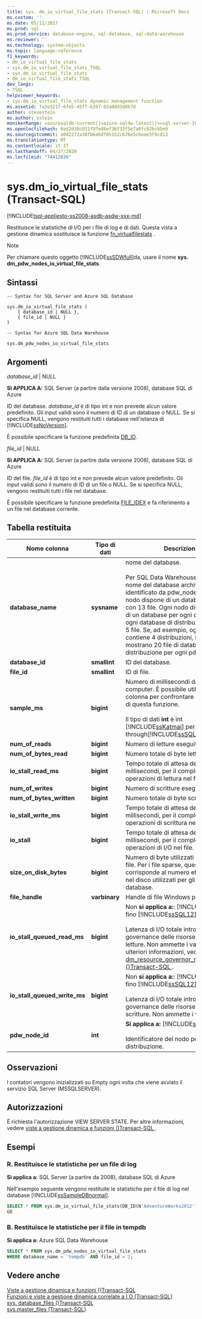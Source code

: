 ```yaml
---
title: sys. dm_io_virtual_file_stats (Transact-SQL) | Microsoft Docs
ms.custom: ''
ms.date: 05/11/2017
ms.prod: sql
ms.prod_service: database-engine, sql-database, sql-data-warehouse
ms.reviewer: ''
ms.technology: system-objects
ms.topic: language-reference
f1_keywords:
- dm_io_virtual_file_stats
- sys.dm_io_virtual_file_stats_TSQL
- sys.dm_io_virtual_file_stats
- dm_io_virtual_file_stats_TSQL
dev_langs:
- TSQL
helpviewer_keywords:
- sys.dm_io_virtual_file_stats dynamic management function
ms.assetid: fa3e321f-6fe5-45ff-b397-02a0dd3d6b7d
author: stevestein
ms.author: sstein
monikerRange: =azuresqldb-current||=azure-sqldw-latest||>=sql-server-2016||=sqlallproducts-allversions||>=sql-server-linux-2017||=azuresqldb-mi-current
ms.openlocfilehash: 0ad2d38c031f97e46ef36f33f5e7a0fc82bcb5e0
ms.sourcegitcommit: e042272a38fb646df05152c676e5cbeae3f9cd13
ms.translationtype: MT
ms.contentlocale: it-IT
ms.lasthandoff: 04/27/2020
ms.locfileid: "74412836"
---
```

# <a name="sysdm_io_virtual_file_stats-transact-sql"></a>sys.dm_io_virtual_file_stats (Transact-SQL)
[!INCLUDE[tsql-appliesto-ss2008-asdb-asdw-xxx-md](../../includes/tsql-appliesto-ss2008-asdb-asdw-xxx-md.md)]

  Restituisce le statistiche di I/O per i file di log e di dati. Questa vista a gestione dinamica sostituisce la funzione [fn_virtualfilestats](../../relational-databases/system-functions/sys-fn-virtualfilestats-transact-sql.md) .  
  
> [!NOTE]  
>  Per chiamare questo oggetto [!INCLUDE[ssSDWfull](../../includes/sssdwfull-md.md)]da, usare il nome **sys. dm_pdw_nodes_io_virtual_file_stats**. 

## <a name="syntax"></a>Sintassi  
  
```  
-- Syntax for SQL Server and Azure SQL Database

sys.dm_io_virtual_file_stats (   
    { database_id | NULL },  
    { file_id | NULL }  
)  
```  

```  
-- Syntax for Azure SQL Data Warehouse

sys.dm_pdw_nodes_io_virtual_file_stats
```
  
## <a name="arguments"></a>Argomenti  


 *database_id* | NULL

 **SI APPLICA A:** SQL Server (a partire dalla versione 2008), database SQL di Azure

 ID del database. *database_id* è di tipo int e non prevede alcun valore predefinito. Gli input validi sono il numero di ID di un database o NULL. Se si specifica NULL, vengono restituiti tutti i database nell'istanza di [!INCLUDE[ssNoVersion](../../includes/ssnoversion-md.md)].  
  
 È possibile specificare la funzione predefinita [DB_ID](../../t-sql/functions/db-id-transact-sql.md).  
  
*file_id* | NULL

**SI APPLICA A:** SQL Server (a partire dalla versione 2008), database SQL di Azure
 
ID del file. *file_id* è di tipo int e non prevede alcun valore predefinito. Gli input validi sono il numero di ID di un file o NULL. Se si specifica NULL, vengono restituiti tutti i file nel database.  
  
 È possibile specificare la funzione predefinita [FILE_IDEX](../../t-sql/functions/file-idex-transact-sql.md) e fa riferimento a un file nel database corrente.  
  
## <a name="table-returned"></a>Tabella restituita  
  
|Nome colonna|Tipo di dati|Descrizione|  
|-----------------|---------------|-----------------|  
|**database_name**|**sysname**|nome del database.</br></br>Per SQL Data Warehouse, questo è il nome del database archiviato nel nodo identificato da pdw_node_id. Ogni nodo dispone di un database tempdb con 13 file. Ogni nodo dispone anche di un database per ogni distribuzione e ogni database di distribuzione contiene 5 file. Se, ad esempio, ogni nodo contiene 4 distribuzioni, i risultati mostrano 20 file di database di distribuzione per ogni pdw_node_id. 
|**database_id**|**smallint**|ID del database.|  
|**file_id**|**smallint**|ID di file.|  
|**sample_ms**|**bigint**|Numero di millisecondi dall'avvio del computer. È possibile utilizzare questa colonna per confrontare output diversi di questa funzione.</br></br>Il tipo di dati **int** è int [!INCLUDE[ssKatmai](../../includes/sskatmai-md.md)] per through[!INCLUDE[ssSQL14](../../includes/sssql14-md.md)]|  
|**num_of_reads**|**bigint**|Numero di letture eseguite nel file.|  
|**num_of_bytes_read**|**bigint**|Numero totale di byte letti nel file.|  
|**io_stall_read_ms**|**bigint**|Tempo totale di attesa degli utenti, in millisecondi, per il completamento delle operazioni di lettura nel file.|  
|**num_of_writes**|**bigint**|Numero di scritture eseguite nel file.|  
|**num_of_bytes_written**|**bigint**|Numero totale di byte scritti nel file.|  
|**io_stall_write_ms**|**bigint**|Tempo totale di attesa degli utenti, in millisecondi, per il completamento delle operazioni di scrittura nel file.|  
|**io_stall**|**bigint**|Tempo totale di attesa degli utenti, in millisecondi, per il completamento delle operazioni di I/O nel file.|  
|**size_on_disk_bytes**|**bigint**|Numero di byte utilizzati nel disco per il file. Per i file sparse, questo numero corrisponde al numero effettivo di byte nel disco utilizzati per gli snapshot di database.|  
|**file_handle**|**varbinary**|Handle di file Windows per il file.|  
|**io_stall_queued_read_ms**|**bigint**|Non **si applica a:**: [!INCLUDE[ssKatmai](../../includes/sskatmai-md.md)] fino [!INCLUDE[ssSQL12](../../includes/sssql11-md.md)]a.<br /><br /> Latenza di I/O totale introdotta dalla governance delle risorse di I/O per le letture. Non ammette i valori Null. Per ulteriori informazioni, vedere [sys. dm_resource_governor_resource_pools &#40;&#41;Transact-SQL ](../../relational-databases/system-dynamic-management-views/sys-dm-resource-governor-resource-pools-transact-sql.md).|  
|**io_stall_queued_write_ms**|**bigint**|Non **si applica a:**: [!INCLUDE[ssKatmai](../../includes/sskatmai-md.md)] fino [!INCLUDE[ssSQL12](../../includes/sssql11-md.md)]a.<br /><br />  Latenza di I/O totale introdotta dalla governance delle risorse di I/O per le scritture. Non ammette i valori Null.|
|**pdw_node_id**|**int**|**Si applica a:** [!INCLUDE[ssSDW](../../includes/sssdw-md.md)]</br></br>Identificatore del nodo per la distribuzione.
 
## <a name="remarks"></a>Osservazioni
I contatori vengono inizializzati su Empty ogni volta che viene avviato il servizio SQL Server (MSSQLSERVER).
  
## <a name="permissions"></a>Autorizzazioni  
 È richiesta l'autorizzazione VIEW SERVER STATE. Per altre informazioni, vedere [viste a gestione dinamica e funzioni &#40;&#41;Transact-SQL ](~/relational-databases/system-dynamic-management-views/system-dynamic-management-views.md).  
  
## <a name="examples"></a>Esempi  

### <a name="a-return-statistics-for-a-log-file"></a>R. Restituisce le statistiche per un file di log

**Si applica a:** SQL Server (a partire da 2008), database SQL di Azure

 Nell'esempio seguente vengono restituite le statistiche per il file di log nel database [!INCLUDE[ssSampleDBnormal](../../includes/sssampledbnormal-md.md)].  
  
```sql  
SELECT * FROM sys.dm_io_virtual_file_stats(DB_ID(N'AdventureWorks2012'), 2);  
GO  
```  
  
### <a name="b-return-statistics-for-file-in-tempdb"></a>B. Restituisce le statistiche per il file in tempdb

**Si applica a:** Azure SQL Data Warehouse

```sql
SELECT * FROM sys.dm_pdw_nodes_io_virtual_file_stats 
WHERE database_name = 'tempdb' AND file_id = 2;

```

## <a name="see-also"></a>Vedere anche  
 [Viste a gestione dinamica e funzioni &#40;&#41;Transact-SQL](~/relational-databases/system-dynamic-management-views/system-dynamic-management-views.md)   
 [Funzioni e viste a gestione dinamica correlate a I O &#40;Transact-SQL&#41;](../../relational-databases/system-dynamic-management-views/i-o-related-dynamic-management-views-and-functions-transact-sql.md)   
 [sys. database_files &#40;&#41;Transact-SQL](../../relational-databases/system-catalog-views/sys-database-files-transact-sql.md)   
 [sys.master_files &#40;Transact-SQL&#41;](../../relational-databases/system-catalog-views/sys-master-files-transact-sql.md)  
  
  

